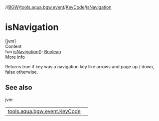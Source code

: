 //[BGW](../../../index.md)/[tools.aqua.bgw.event](../index.md)/[KeyCode](index.md)/[isNavigation](is-navigation.md)



# isNavigation  
[jvm]  
Content  
fun [isNavigation](is-navigation.md)(): [Boolean](https://kotlinlang.org/api/latest/jvm/stdlib/kotlin/-boolean/index.html)  
More info  


Returns true if key was a navigation key like arrows and page up / down, false otherwise.



## See also  
  
jvm  
  
| | |
|---|---|
| <a name="tools.aqua.bgw.event/KeyCode/isNavigation/#/PointingToDeclaration/"></a>[tools.aqua.bgw.event.KeyCode](is-arrow.md)| <a name="tools.aqua.bgw.event/KeyCode/isNavigation/#/PointingToDeclaration/"></a>|
  
  



